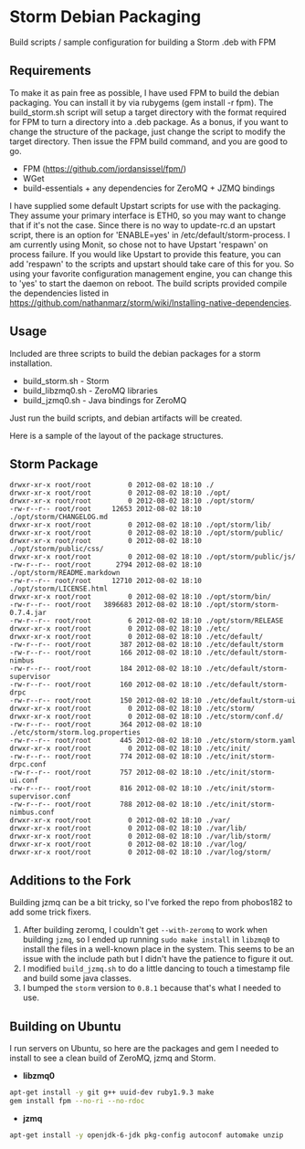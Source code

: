 Storm Debian Packaging
==============================================================

Build scripts / sample configuration for building a Storm .deb with FPM

Requirements
------------
To make it as pain free as possible, I have used FPM to build the debian packaging. You can install it by via rubygems (gem install -r fpm). The build_storm.sh script will setup a target directory with the format required for FPM to turn a directory into a .deb package. As a bonus, if you want to change the structure of the package, just change the script to modify the target directory. Then issue the FPM build command, and you are good to go.

* FPM (<https://github.com/jordansissel/fpm/>)
* WGet
* build-essentials + any dependencies for ZeroMQ + JZMQ bindings

I have supplied some default Upstart scripts for use with the packaging. They assume your primary interface is ETH0, so you may want to change that if it's not the case. Since there is no way to update-rc.d an upstart script, there is an option for 'ENABLE=yes' in /etc/default/storm-process. I am currently using Monit, so chose not to have Upstart 'respawn' on process failure. If you would like Upstart to provide this feature, you can add 'respawn' to the scripts and upstart should take care of this for you. So using your favorite configuration management engine, you can change this to 'yes' to start the daemon on reboot. The build scripts provided compile the dependencies listed in <https://github.com/nathanmarz/storm/wiki/Installing-native-dependencies>.

Usage
-----
Included are three scripts to build the debian packages for a storm installation.

* build_storm.sh - Storm
* build_libzmq0.sh - ZeroMQ libraries
* build_jzmq0.sh - Java bindings for ZeroMQ

Just run the build scripts, and debian artifacts will be created.

Here is a sample of the layout of the package structures.

Storm Package
------
    drwxr-xr-x root/root         0 2012-08-02 18:10 ./
    drwxr-xr-x root/root         0 2012-08-02 18:10 ./opt/
    drwxr-xr-x root/root         0 2012-08-02 18:10 ./opt/storm/
    -rw-r--r-- root/root     12653 2012-08-02 18:10 ./opt/storm/CHANGELOG.md
    drwxr-xr-x root/root         0 2012-08-02 18:10 ./opt/storm/lib/
    drwxr-xr-x root/root         0 2012-08-02 18:10 ./opt/storm/public/
    drwxr-xr-x root/root         0 2012-08-02 18:10 ./opt/storm/public/css/
    drwxr-xr-x root/root         0 2012-08-02 18:10 ./opt/storm/public/js/
    -rw-r--r-- root/root      2794 2012-08-02 18:10 ./opt/storm/README.markdown
    -rw-r--r-- root/root     12710 2012-08-02 18:10 ./opt/storm/LICENSE.html
    drwxr-xr-x root/root         0 2012-08-02 18:10 ./opt/storm/bin/
    -rw-r--r-- root/root   3896683 2012-08-02 18:10 ./opt/storm/storm-0.7.4.jar
    -rw-r--r-- root/root         6 2012-08-02 18:10 ./opt/storm/RELEASE
    drwxr-xr-x root/root         0 2012-08-02 18:10 ./etc/
    drwxr-xr-x root/root         0 2012-08-02 18:10 ./etc/default/
    -rw-r--r-- root/root       387 2012-08-02 18:10 ./etc/default/storm
    -rw-r--r-- root/root       166 2012-08-02 18:10 ./etc/default/storm-nimbus
    -rw-r--r-- root/root       184 2012-08-02 18:10 ./etc/default/storm-supervisor
    -rw-r--r-- root/root       160 2012-08-02 18:10 ./etc/default/storm-drpc
    -rw-r--r-- root/root       150 2012-08-02 18:10 ./etc/default/storm-ui
    drwxr-xr-x root/root         0 2012-08-02 18:10 ./etc/storm/
    drwxr-xr-x root/root         0 2012-08-02 18:10 ./etc/storm/conf.d/
    -rw-r--r-- root/root       364 2012-08-02 18:10 ./etc/storm/storm.log.properties
    -rw-r--r-- root/root       445 2012-08-02 18:10 ./etc/storm/storm.yaml
    drwxr-xr-x root/root         0 2012-08-02 18:10 ./etc/init/
    -rw-r--r-- root/root       774 2012-08-02 18:10 ./etc/init/storm-drpc.conf
    -rw-r--r-- root/root       757 2012-08-02 18:10 ./etc/init/storm-ui.conf
    -rw-r--r-- root/root       816 2012-08-02 18:10 ./etc/init/storm-supervisor.conf
    -rw-r--r-- root/root       788 2012-08-02 18:10 ./etc/init/storm-nimbus.conf
    drwxr-xr-x root/root         0 2012-08-02 18:10 ./var/
    drwxr-xr-x root/root         0 2012-08-02 18:10 ./var/lib/
    drwxr-xr-x root/root         0 2012-08-02 18:10 ./var/lib/storm/
    drwxr-xr-x root/root         0 2012-08-02 18:10 ./var/log/
    drwxr-xr-x root/root         0 2012-08-02 18:10 ./var/log/storm/

Additions to the Fork 
------
Building jzmq can be a bit tricky, so I've forked the repo from phobos182 to add
some trick fixers.

1. After building zeromq, I couldn't get `--with-zeromq` to work when building
   `jzmq`, so I ended up running `sudo make install` in `libzmq0` to install the
   files in a well-known place in the system. This seems to be an issue with the
   include path but I didn't have the patience to figure it out.
1. I modified `build_jzmq.sh` to do a little dancing to touch a timestamp file
   and build some java classes.
1. I bumped the `storm` version to `0.8.1` because that's what I needed to use.

Building on Ubuntu
-----
I run servers on Ubuntu, so here are the packages and gem I needed to install to
see a clean build of ZeroMQ, jzmq and Storm.

* **libzmq0**

```bash
apt-get install -y git g++ uuid-dev ruby1.9.3 make
gem install fpm --no-ri --no-rdoc
```

* **jzmq**

```bash
apt-get install -y openjdk-6-jdk pkg-config autoconf automake unzip
```

